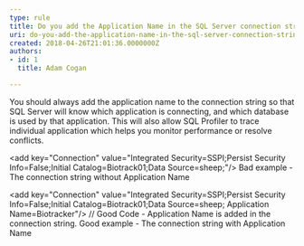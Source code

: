 ```yaml
---
type: rule
title: Do you add the Application Name in the SQL Server connection string?
uri: do-you-add-the-application-name-in-the-sql-server-connection-string
created: 2018-04-26T21:01:36.0000000Z
authors:
- id: 1
  title: Adam Cogan

---
```


You should always add the application name to the connection string so that SQL Server will know which application is connecting, and which database is used by that application. This will also allow SQL Profiler to trace individual application which helps you monitor performance or resolve conflicts.

 
​&lt;add key="Connection" value="Integrated Security=SSPI;Persist Security Info=False;Initial Catalog=Biotrack01;Data Source=sheep;"/&gt;
Bad example - The connection string without Application Name

&lt;add key="Connection" value="Integrated Security=SSPI;Persist Security 
 Info=False;Initial Catalog=Biotrack01;Data Source=sheep; 
 Application Name=Biotracker"/&gt; // Good Code - Application Name is added in the connection string.​
​​Good example - The connection string with Application Name​
